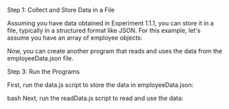 Step 1: Collect and Store Data in a File

Assuming you have data obtained in Experiment 1.1.1, you can store it in a file, typically in a structured format like JSON. For this example, let's assume you have an array of employee objects:

Now, you can create another program that reads and uses the data from the employeeData.json file.

Step 3: Run the Programs

First, run the data.js script to store the data in employeeData.json:

bash
Next, run the readData.js script to read and use the data:
